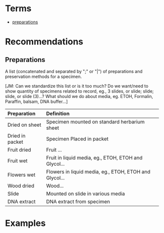 # Terms #

  * [preparations](http://rs.tdwg.org/dwc/terms/preparations)

# Recommendations #

## Preparations ##
A list (concatenated and separated by ";" or "|") of preparations and preservation methods for a specimen.

[JM: Can we standardize this list or is it too much? Do we want/need to show quantity of specimens related to record, eg., 3 slides, or slide; slide; slide, or slide (3)...? What should we do about media, eg. ETOH, Formalin, Paraffin, balsam, DNA buffer...]

| Preparation| Definition|
|:-----------|:----------|
| Dried on sheet | Specimen mounted on standard herbarium sheet |
| Dried in packet | Specimen Placed in packet |
| Fruit dried | Fruit ...|
| Fruit wet | Fruit in liquid media, eg., ETOH, ETOH and Glycol... |
| Flowers wet | Flowers in liquid media, eg., ETOH, ETOH and Glycol... |
| Wood dried | Wood... |
| Slide | Mounted on slide in various media |
| DNA extract | DNA extract from specimen |


# Examples #